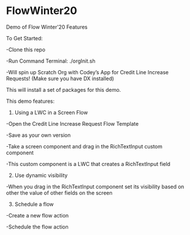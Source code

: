 # FlowWinter20
Demo of Flow Winter'20 Features 

To Get Started: 

-Clone this repo

-Run Command Terminal: ./orgInit.sh

-Will spin up Scratch Org with Codey’s App for Credit Line Increase Requests! 
(Make sure you have DX installed) 


This will install a set of packages for this demo.

This demo features: 
1) Using a LWC in a Screen Flow 

-Open the Credit Line Increase Request Flow Template

-Save as your own version

-Take a screen component and drag in the RichTextInput custom component

-This custom component is a LWC that creates a RichTextInput field  


2) Use dynamic visibility

-When you drag in the RichTextInput component set its visibility based on other the value of other fields on the screen

3) Schedule a flow 

-Create a new flow action

-Schedule the flow action
